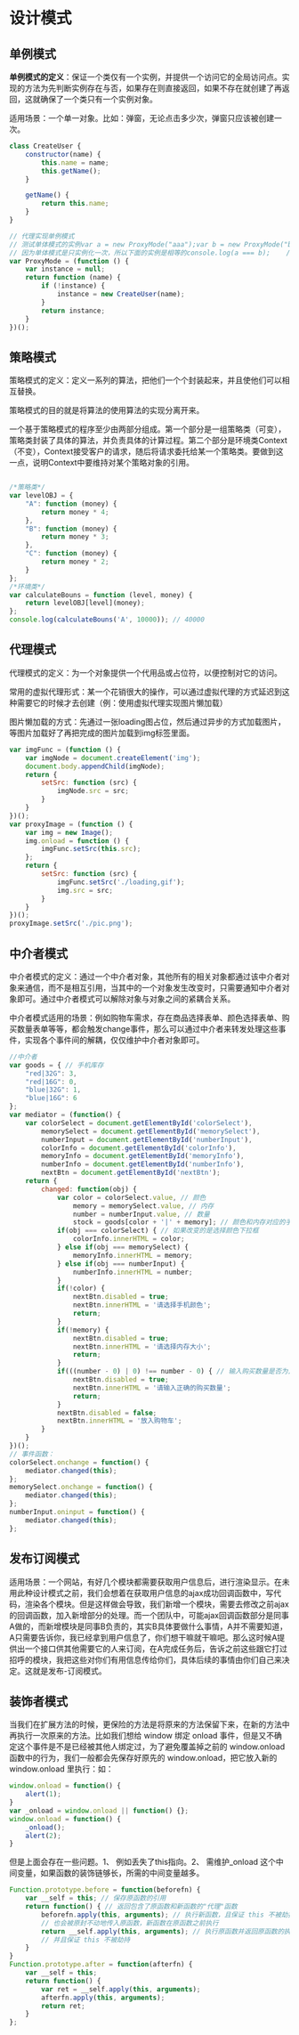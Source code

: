 # 设计模式

## 单例模式

**单例模式的定义**：保证一个类仅有一个实例，并提供一个访问它的全局访问点。实现的方法为先判断实例存在与否，如果存在则直接返回，如果不存在就创建了再返回，这就确保了一个类只有一个实例对象。

适用场景：一个单一对象。比如：弹窗，无论点击多少次，弹窗只应该被创建一次。

```js
class CreateUser {
	constructor(name) {
		this.name = name;
		this.getName();
	}

	getName() {
		return this.name;
	}
}

// 代理实现单例模式
// 测试单体模式的实例var a = new ProxyMode("aaa");var b = new ProxyMode("bbb");
// 因为单体模式是只实例化一次，所以下面的实例是相等的console.log(a === b);    //true
var ProxyMode = (function () {
	var instance = null;
	return function (name) {
		if (!instance) {
			instance = new CreateUser(name);
		}
		return instance;
	}
})();
```

## 策略模式

策略模式的定义：定义一系列的算法，把他们一个个封装起来，并且使他们可以相互替换。

策略模式的目的就是将算法的使用算法的实现分离开来。

一个基于策略模式的程序至少由两部分组成。第一个部分是一组策略类（可变），策略类封装了具体的算法，并负责具体的计算过程。第二个部分是环境类Context（不变），Context接受客户的请求，随后将请求委托给某一个策略类。要做到这一点，说明Context中要维持对某个策略对象的引用。

```js

/*策略类*/
var levelOBJ = {
	"A": function (money) {
		return money * 4;
	},
	"B": function (money) {
		return money * 3;
	},
	"C": function (money) {
		return money * 2;
	}
};
/*环境类*/
var calculateBouns = function (level, money) {
	return levelOBJ[level](money);
};
console.log(calculateBouns('A', 10000)); // 40000
```

## 代理模式

代理模式的定义：为一个对象提供一个代用品或占位符，以便控制对它的访问。

常用的虚拟代理形式：某一个花销很大的操作，可以通过虚拟代理的方式延迟到这种需要它的时候才去创建（例：使用虚拟代理实现图片懒加载）

图片懒加载的方式：先通过一张loading图占位，然后通过异步的方式加载图片，等图片加载好了再把完成的图片加载到img标签里面。

```js
var imgFunc = (function () {
	var imgNode = document.createElement('img');
	document.body.appendChild(imgNode);
	return {
		setSrc: function (src) {
			imgNode.src = src;
		}
	}
})();
var proxyImage = (function () {
	var img = new Image();
	img.onload = function () {
		imgFunc.setSrc(this.src);
	};
	return {
		setSrc: function (src) {
			imgFunc.setSrc('./loading,gif');
			img.src = src;
		}
	}
})();
proxyImage.setSrc('./pic.png');
```

## 中介者模式

中介者模式的定义：通过一个中介者对象，其他所有的相关对象都通过该中介者对象来通信，而不是相互引用，当其中的一个对象发生改变时，只需要通知中介者对象即可。通过中介者模式可以解除对象与对象之间的紧耦合关系。

中介者模式适用的场景：例如购物车需求，存在商品选择表单、颜色选择表单、购买数量表单等等，都会触发change事件，那么可以通过中介者来转发处理这些事件，实现各个事件间的解耦，仅仅维护中介者对象即可。

```js
//中介者
var goods = { // 手机库存
    "red|32G": 3,
    "red|16G": 0,
    "blue|32G": 1,
    "blue|16G": 6
};
var mediator = (function() {
    var colorSelect = document.getElementById('colorSelect'),
        memorySelect = document.getElementById('memorySelect'),
        numberInput = document.getElementById('numberInput'),
        colorInfo = document.getElementById('colorInfo'),
        memoryInfo = document.getElementById('memoryInfo'),
        numberInfo = document.getElementById('numberInfo'),
        nextBtn = document.getElementById('nextBtn');
    return {
        changed: function(obj) {
            var color = colorSelect.value, // 颜色
                memory = memorySelect.value, // 内存
                number = numberInput.value, // 数量
                stock = goods[color + '|' + memory]; // 颜色和内存对应的手机库存数量
            if(obj === colorSelect) { // 如果改变的是选择颜色下拉框
                colorInfo.innerHTML = color;
            } else if(obj === memorySelect) {
                memoryInfo.innerHTML = memory;
            } else if(obj === numberInput) {
                numberInfo.innerHTML = number;
            }
            if(!color) {
                nextBtn.disabled = true;
                nextBtn.innerHTML = '请选择手机颜色';
                return;
            }
            if(!memory) {
                nextBtn.disabled = true;
                nextBtn.innerHTML = '请选择内存大小';
                return;
            }
            if(((number - 0) | 0) !== number - 0) { // 输入购买数量是否为正整数
                nextBtn.disabled = true;
                nextBtn.innerHTML = '请输入正确的购买数量';
                return;
            }
            nextBtn.disabled = false;
            nextBtn.innerHTML = '放入购物车';
        }
    }
})();
// 事件函数：
colorSelect.onchange = function() {
    mediator.changed(this);
};
memorySelect.onchange = function() {
    mediator.changed(this);
};
numberInput.oninput = function() {
    mediator.changed(this);
};
```

## 发布订阅模式

适用场景：一个网站，有好几个模块都需要获取用户信息后，进行渲染显示。在未用此种设计模式之前，我们会想着在获取用户信息的ajax成功回调函数中，写代码，渲染各个模块。但是这样做会导致，我们新增一个模块，需要去修改之前ajax的回调函数，加入新增部分的处理。而一个团队中，可能ajax回调函数部分是同事A做的，而新增模块是同事B负责的，其实B具体要做什么事情，A并不需要知道，A只需要告诉你，我已经拿到用户信息了，你们想干嘛就干嘛吧。那么这时候A提供出一个接口供其他需要它的人来订阅，在A完成任务后，告诉之前这些跟它打过招呼的模块，我把这些对你们有用信息传给你们，具体后续的事情由你们自己来决定。这就是发布-订阅模式。

## 装饰者模式

当我们在扩展方法的时候，更保险的方法是将原来的方法保留下来，在新的方法中再执行一次原来的方法。比如我们想给 window 绑定 onload 事件，但是又不确定这个事件是不是已经被其他人绑定过，为了避免覆盖掉之前的 window.onload 函数中的行为，我们一般都会先保存好原先的 window.onload，把它放入新的 window.onload 里执行：如：

```js
window.onload = function() {
    alert(1);
}
var _onload = window.onload || function() {};
window.onload = function() {
    _onload();
    alert(2);
}
```

但是上面会存在一些问题。1、 例如丢失了this指向。2、 需维护_onload 这个中间变量，如果函数的装饰链够长，所需的中间变量越多。

```js
Function.prototype.before = function(beforefn) {
    var __self = this; // 保存原函数的引用
    return function() { // 返回包含了原函数和新函数的"代理"函数
        beforefn.apply(this, arguments); // 执行新函数，且保证 this 不被劫持，新函数接受的参数
        // 也会被原封不动地传入原函数，新函数在原函数之前执行
        return __self.apply(this, arguments); // 执行原函数并返回原函数的执行结果，
        // 并且保证 this 不被劫持
    }
}
Function.prototype.after = function(afterfn) {
    var __self = this;
    return function() {
        var ret = __self.apply(this, arguments);
        afterfn.apply(this, arguments);
        return ret;
    }
};
```